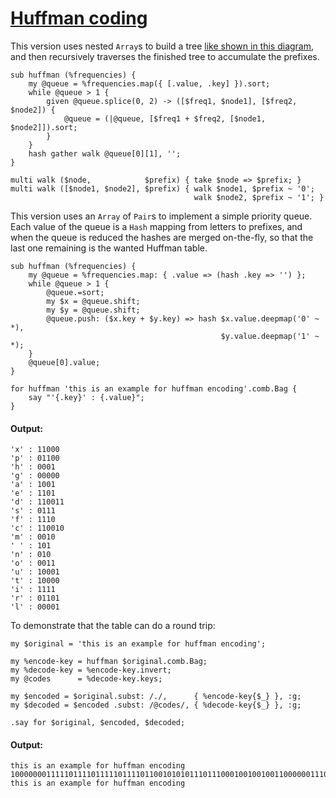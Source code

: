 [1]: http://rosettacode.org/wiki/Huffman_coding

# [Huffman coding][1]

This version uses nested `Array`s to build a tree [like shown in this diagram](https://commons.wikimedia.org/wiki/File:HuffmanCodeAlg.png), and then recursively traverses the finished tree to accumulate the prefixes.

```perl6
sub huffman (%frequencies) {
    my @queue = %frequencies.map({ [.value, .key] }).sort;
    while @queue > 1 {
        given @queue.splice(0, 2) -> ([$freq1, $node1], [$freq2, $node2]) {
            @queue = (|@queue, [$freq1 + $freq2, [$node1, $node2]]).sort;
        }
    }
    hash gather walk @queue[0][1], '';
}
 
multi walk ($node,            $prefix) { take $node => $prefix; }
multi walk ([$node1, $node2], $prefix) { walk $node1, $prefix ~ '0';
                                         walk $node2, $prefix ~ '1'; }
```


This version uses an `Array` of `Pair`s to implement a simple priority queue. Each value of the queue is a `Hash` mapping from letters to prefixes, and when the queue is reduced the hashes are merged on-the-fly, so that the last one remaining is the wanted Huffman table.

```perl6
sub huffman (%frequencies) {
    my @queue = %frequencies.map: { .value => (hash .key => '') };
    while @queue > 1 {
        @queue.=sort;
        my $x = @queue.shift;
        my $y = @queue.shift;
        @queue.push: ($x.key + $y.key) => hash $x.value.deepmap('0' ~ *),
                                               $y.value.deepmap('1' ~ *);
    }
    @queue[0].value;
}
```
```perl6
for huffman 'this is an example for huffman encoding'.comb.Bag {
    say "'{.key}' : {.value}";
}
```

#### Output:
```
'x' : 11000
'p' : 01100
'h' : 0001
'g' : 00000
'a' : 1001
'e' : 1101
'd' : 110011
's' : 0111
'f' : 1110
'c' : 110010
'm' : 0010
' ' : 101
'n' : 010
'o' : 0011
'u' : 10001
't' : 10000
'i' : 1111
'r' : 01101
'l' : 00001
```


To demonstrate that the table can do a round trip:

```perl6
my $original = 'this is an example for huffman encoding';
 
my %encode-key = huffman $original.comb.Bag;
my %decode-key = %encode-key.invert;
my @codes      = %decode-key.keys;
 
my $encoded = $original.subst: /./,      { %encode-key{$_} }, :g;
my $decoded = $encoded .subst: /@codes/, { %decode-key{$_} }, :g;
 
.say for $original, $encoded, $decoded;
```

#### Output:
```
this is an example for huffman encoding
1000000011111011110111110111101100101010111011100010010010011000000111011011110001101101101000110001111011100010100101010111010101100100011110011111101000000
this is an example for huffman encoding
```